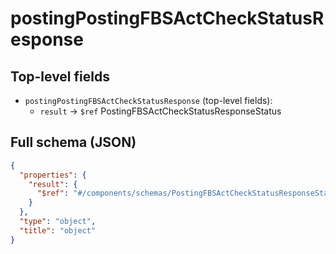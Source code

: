 # postingPostingFBSActCheckStatusResponse

## Top-level fields
- `postingPostingFBSActCheckStatusResponse` (top-level fields):
  - `result` → `$ref` PostingFBSActCheckStatusResponseStatus

## Full schema (JSON)
```json
{
  "properties": {
    "result": {
      "$ref": "#/components/schemas/PostingFBSActCheckStatusResponseStatus"
    }
  },
  "type": "object",
  "title": "object"
}
```
